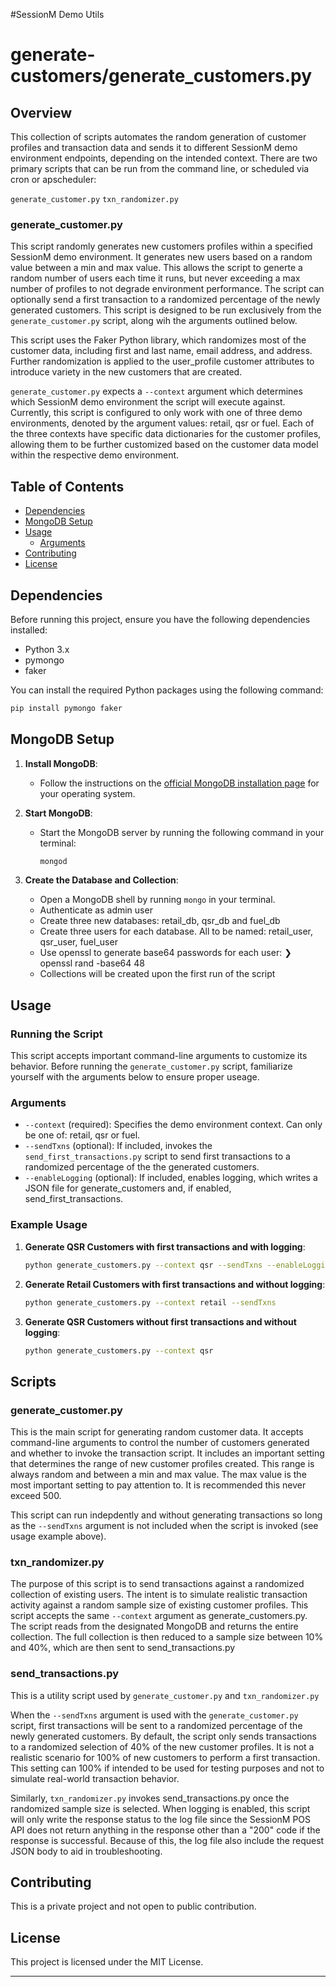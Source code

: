 #SessionM Demo Utils

# generate-customers/generate_customers.py

## Overview

This collection of scripts automates the random generation of customer profiles and transaction data and sends it to different SessionM demo environment endpoints, depending on the intended context. There are two primary scripts that can be run from the command line, or scheduled via cron or apscheduler:

`generate_customer.py`
`txn_randomizer.py`

### generate_customer.py
This script randomly generates new customers profiles within a specified SessionM demo environment. It generates new users based on a random value between a min and max value. This allows the script to generte a random number of users each time it runs, but never exceeding a max number of profiles to not degrade environment performance. The script can optionally send a first transaction to a randomized percentage of the newly generated customers. This script is designed to be run exclusively from the `generate_customer.py` script, along wih the arguments outlined below.

This script uses the Faker Python library, which randomizes most of the customer data, including first and last name, email address, and address. Further randomization is applied to the user_profile customer attributes to introduce variety in the new customers that are created.

`generate_customer.py` expects a `--context` argument which determines which SessionM demo environment the script will execute against. Currently, this script is configured to only work with one of three demo environments, denoted by the argument values: retail, qsr or fuel. Each of the three contexts have specific data dictionaries for the customer profiles, allowing them to be further customized based on the customer data model within the respective demo environment.

## Table of Contents

- [Dependencies](#dependencies)
- [MongoDB Setup](#mongodb-setup)
- [Usage](#usage)
  - [Arguments](#arguments)
- [Contributing](#contributing)
- [License](#license)

## Dependencies

Before running this project, ensure you have the following dependencies installed:

- Python 3.x
- pymongo
- faker

You can install the required Python packages using the following command:

```sh
pip install pymongo faker
```

## MongoDB Setup

1. **Install MongoDB**:
   - Follow the instructions on the [official MongoDB installation page](https://docs.mongodb.com/manual/installation/) for your operating system.

2. **Start MongoDB**:
   - Start the MongoDB server by running the following command in your terminal:

     ```sh
     mongod
     ```

3. **Create the Database and Collection**:
   - Open a MongoDB shell by running `mongo` in your terminal.
   - Authenticate as admin user
   - Create three new databases: retail_db, qsr_db and fuel_db
   - Create three users for each database. All to be named: retail_user, qsr_user, fuel_user
   - Use openssl to generate base64 passwords for each user: ❯ openssl rand -base64 48
   - Collections will be created upon the first run of the script

## Usage

### Running the Script

This script accepts important command-line arguments to customize its behavior. Before running the `generate_customer.py` script, familiarize yourself with the arguments below to ensure proper useage.

### Arguments

- `--context` (required): Specifies the demo environment context. Can only be one of: retail, qsr or fuel.
- `--sendTxns` (optional): If included, invokes the `send_first_transactions.py` script to send first transactions to a randomized percentage of the the generated customers.
- `--enableLogging` (optional): If included, enables logging, which writes a JSON file for generate_customers and, if enabled, send_first_transactions.

### Example Usage

1. **Generate QSR Customers with first transactions and with logging**:

   ```sh
   python generate_customers.py --context qsr --sendTxns --enableLogging
   ```

2. **Generate Retail Customers with first transactions and without logging**:

   ```sh
   python generate_customers.py --context retail --sendTxns
   ```

3. **Generate QSR Customers without first transactions and without logging**:

   ```sh
   python generate_customers.py --context qsr
   ```

## Scripts

### generate_customer.py

This is the main script for generating random customer data. It accepts command-line arguments to control the number of customers generated and whether to invoke the transaction script. It includes an important setting that determines the range of new customer profiles created. This range is always random and between a min and max value. The max value is the most important setting to pay attention to. It is recommended this never exceed 500.

This script can run indepdently and without generating transactions so long as the `--sendTxns` argument is not included when the script is invoked (see usage example above).

### txn_randomizer.py
The purpose of this script is to send transactions against a randomized collection of existing users. The intent is to simulate realistic transaction activity against a random sample size of existing customer profiles. This script accepts the same `--context` argument as generate_customers.py. The script reads from the designated MongoDB and returns the entire collection. The full collection is then reduced to a sample size between 10% and 40%, which are then sent to send_transactions.py

### send_transactions.py
This is a utility script used by `generate_customer.py` and `txn_randomizer.py`

When the `--sendTxns` argument is used with the `generate_customer.py` script, first transactions will be sent to a randomized percentage of the newly generated customers. By default, the script only sends transactions to a randomized selection of 40% of the new customer profiles. It is not a realistic scenario for 100% of new customers to perform a first transaction. This setting can 100% if intended to be used for testing purposes and not to simulate real-world transaction behavior.

Similarly, `txn_randomizer.py` invokes send_transactions.py once the randomized sample size is selected. When logging is enabled, this script will only write the response status to the log file since the SessionM POS API does not return anything in the response other than a "200" code if the response is successful. Because of this, the log file also include the request JSON body to aid in troubleshooting.

## Contributing

This is a private project and not open to public contribution.

## License

This project is licensed under the MIT License.

---